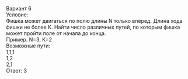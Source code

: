 Вариант 6\
Условие:\
Фишка может двигаться по полю длины N только вперед. Длина хода фишки не более
K. Найти число различных путей, по которым фишка может пройти поле от начала до
конца.\
Пример. N=3, K=2\
Возможные пути:\
1,1,1\
1,2\
2,1\
Ответ: 3

